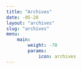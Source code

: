 ```yaml
---
title: "Archives"
date: -05-28
layout: "archives"
slug: "archives"
menu:
    main:
        weight: -70
        params: 
            icon: archives
---
```


